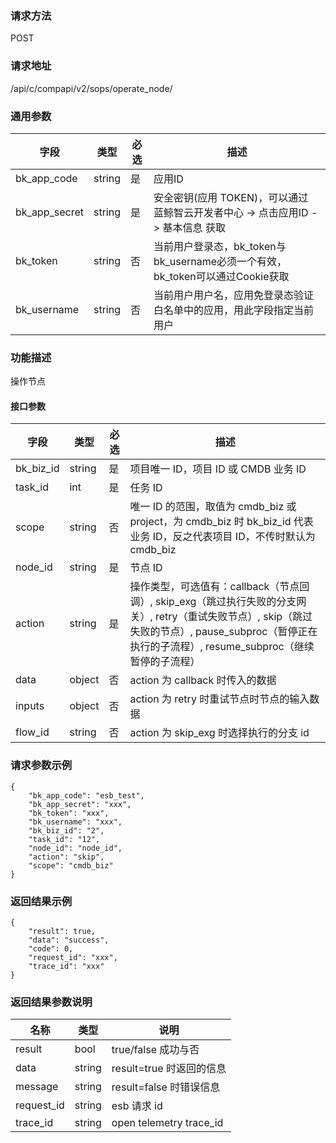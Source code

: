 
### 请求方法

POST


### 请求地址

/api/c/compapi/v2/sops/operate_node/


### 通用参数

| 字段 | 类型 | 必选 |  描述 |
|-----------|------------|--------|------------|
| bk_app_code  |  string    | 是 | 应用ID     |
| bk_app_secret|  string    | 是 | 安全密钥(应用 TOKEN)，可以通过 蓝鲸智云开发者中心 -> 点击应用ID -> 基本信息 获取 |
| bk_token     |  string    | 否 | 当前用户登录态，bk_token与bk_username必须一个有效，bk_token可以通过Cookie获取 |
| bk_username  |  string    | 否 | 当前用户用户名，应用免登录态验证白名单中的应用，用此字段指定当前用户 |


### 功能描述

操作节点

#### 接口参数

| 字段          |  类型       | 必选   |  描述             |
|-----------------|-------------|---------|------------------|
|   bk_biz_id       |   string     |   是   |  项目唯一 ID，项目 ID 或 CMDB 业务 ID |
|   task_id       |   int     |   是   |  任务 ID |
|   scope       |   string     |   否   |  唯一 ID 的范围，取值为 cmdb_biz 或 project，为 cmdb_biz 时 bk_biz_id 代表业务 ID，反之代表项目 ID，不传时默认为 cmdb_biz |
| node_id        | string     | 是         | 节点 ID                        |
| action        | string     | 是         | 操作类型，可选值有：callback（节点回调）, skip_exg（跳过执行失败的分支网关）, retry（重试失败节点）, skip（跳过失败的节点）, pause_subproc（暂停正在执行的子流程）, resume_subproc（继续暂停的子流程） |
| data | object   | 否         | action 为 callback 时传入的数据    |
| inputs | object   | 否         | action 为 retry 时重试节点时节点的输入数据    |
| flow_id | string   | 否         | action 为 skip_exg 时选择执行的分支 id    |

### 请求参数示例

```
{
    "bk_app_code": "esb_test",
    "bk_app_secret": "xxx",
    "bk_token": "xxx",
    "bk_username": "xxx",
    "bk_biz_id": "2",
    "task_id": "12",
    "node_id": "node_id",
    "action": "skip",
    "scope": "cmdb_biz"
}
```

### 返回结果示例

```
{
    "result": true,
    "data": "success",
    "code": 0,
    "request_id": "xxx",
    "trace_id": "xxx"
}
```

### 返回结果参数说明

|      名称     |     类型   |               说明             |
| ------------  | ---------- | ------------------------------ |
|  result       | bool       | true/false 成功与否            |
|  data         | string     | result=true 时返回的信息 |
|  message      | string     | result=false 时错误信息        |
|  request_id     |    string  |      esb 请求 id     |
|  trace_id     |    string  |      open telemetry trace_id     |